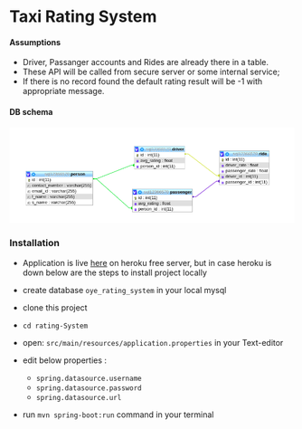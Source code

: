 # Taxi Rating System
#### Assumptions
  - Driver, Passanger accounts and Rides are already there in a table. 
  - These API will be called from secure server or some internal service;
  - If there is no record found the default rating result will be -1 with appropriate message.  
  
#### DB schema 
![Dbschema Img](<src/main/resources/databaseSchema.png>)

### Installation
- Application is live [here](https://oye-rating-system.herokuapp.com/swagger-ui.html#/rating-controller) on heroku free server, but in case heroku is down below are the steps to install project locally

- create database ```oye_rating_system``` in your local mysql
- clone this project 
-   ```cd rating-System```
-   open: ```src/main/resources/application.properties``` in your Text-editor
-   edit below properties :
    - ```spring.datasource.username``` 
    - ```spring.datasource.password``` 
    - ```spring.datasource.url``` 

-   run ```mvn spring-boot:run``` command in your terminal
